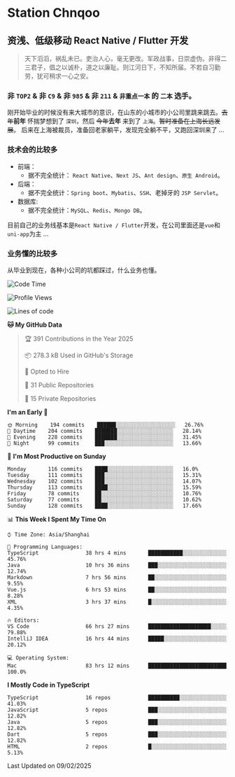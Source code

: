 # Station Chnqoo

## 资浅、低级移动 React Native / Flutter 开发

> 天下滔滔，祸乱未已。吏治人心，毫无更改。军政战事，日崇虚伪。非得二三君子，倡之以诚朴，道之以廉耻。则江河日下，不知所届。不若自习勤劳，犹可稍求一心之安。

### 非 `TOP2` & 非 `C9` & 非 `985` & 非 `211` & `非重点一本` 的 `二本` 选手。

刚开始毕业的时候没有来大城市的意识，在山东的小城市的小公司里跳来跳去。~~去年~~**前年** 怀揣梦想到了 `深圳`，然后 ~~今年~~**去年** 来到了 `上海`。~~暂时准备在上海长远发展~~。
后来在上海被裁员，准备回老家躺平，发现完全躺不平，又跑回深圳来了 ...

### 技术会的比较多

- 前端：
  - 据不完全统计： `React Native`、`Next JS`、`Ant design`、`原生 Android`。
- 后端：
  - 据不完全统计：`Spring boot`、`Mybatis`、`SSH`、老掉牙的 `JSP Servlet`。
- 数据库:
  - 据不完全统计：`MySQL`、`Redis`、`Mongo DB`。

目前自己的业务线基本是`React Native / Flutter`开发，在公司里面还是`vue`和`uni-app`为主 ...

### 业务懂的比较多

从毕业到现在，各种小公司的坑都踩过，什么业务也懂。

<!--START_SECTION:waka-->
![Code Time](http://img.shields.io/badge/Code%20Time-7%2C499%20hrs%2051%20mins-blue)

![Profile Views](http://img.shields.io/badge/Profile%20Views-0-blue)

![Lines of code](https://img.shields.io/badge/From%20Hello%20World%20I%27ve%20Written-443%20Thousand%20lines%20of%20code-blue)

**🐱 My GitHub Data** 

> 🏆 391 Contributions in the Year 2025
 > 
> 📦 278.3 kB Used in GitHub's Storage 
 > 
> 💼 Opted to Hire
 > 
> 📜 31 Public Repositories 
 > 
> 🔑 15 Private Repositories  
 > 
**I'm an Early 🐤** 

```text
🌞 Morning    194 commits    ██████░░░░░░░░░░░░░░░░░░░   26.76% 
🌆 Daytime    204 commits    ███████░░░░░░░░░░░░░░░░░░   28.14% 
🌃 Evening    228 commits    ███████░░░░░░░░░░░░░░░░░░   31.45% 
🌙 Night      99 commits     ███░░░░░░░░░░░░░░░░░░░░░░   13.66%

```
📅 **I'm Most Productive on Sunday** 

```text
Monday       116 commits    ████░░░░░░░░░░░░░░░░░░░░░   16.0% 
Tuesday      111 commits    ███░░░░░░░░░░░░░░░░░░░░░░   15.31% 
Wednesday    102 commits    ███░░░░░░░░░░░░░░░░░░░░░░   14.07% 
Thursday     113 commits    ████░░░░░░░░░░░░░░░░░░░░░   15.59% 
Friday       78 commits     ██░░░░░░░░░░░░░░░░░░░░░░░   10.76% 
Saturday     77 commits     ██░░░░░░░░░░░░░░░░░░░░░░░   10.62% 
Sunday       128 commits    ████░░░░░░░░░░░░░░░░░░░░░   17.66%

```


📊 **This Week I Spent My Time On** 

```text
⌚︎ Time Zone: Asia/Shanghai

💬 Programming Languages: 
TypeScript               38 hrs 4 mins       ███████████░░░░░░░░░░░░░░   45.76% 
Java                     10 hrs 36 mins      ███░░░░░░░░░░░░░░░░░░░░░░   12.74% 
Markdown                 7 hrs 56 mins       ██░░░░░░░░░░░░░░░░░░░░░░░   9.55% 
Vue.js                   6 hrs 53 mins       ██░░░░░░░░░░░░░░░░░░░░░░░   8.28% 
XML                      3 hrs 37 mins       █░░░░░░░░░░░░░░░░░░░░░░░░   4.35%

🔥 Editors: 
VS Code                  66 hrs 27 mins      ████████████████████░░░░░   79.88% 
IntelliJ IDEA            16 hrs 44 mins      █████░░░░░░░░░░░░░░░░░░░░   20.12%

💻 Operating System: 
Mac                      83 hrs 12 mins      █████████████████████████   100.0%

```

**I Mostly Code in TypeScript** 

```text
TypeScript               16 repos            ██████████░░░░░░░░░░░░░░░   41.03% 
JavaScript               5 repos             ███░░░░░░░░░░░░░░░░░░░░░░   12.82% 
Java                     5 repos             ███░░░░░░░░░░░░░░░░░░░░░░   12.82% 
Dart                     5 repos             ███░░░░░░░░░░░░░░░░░░░░░░   12.82% 
HTML                     2 repos             █░░░░░░░░░░░░░░░░░░░░░░░░   5.13%

```



 Last Updated on 09/02/2025
<!--END_SECTION:waka-->

<!---
ChenqiaoStation/ChenqiaoStation is a ✨ special ✨ repository because its `README.md` (this file) appears on your GitHub profile.
You can click the Preview link to take a look at your changes.
--->
